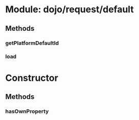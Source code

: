 # Module: dojo/request/default

## Methods

### getPlatformDefaultId


### load


# Constructor

## Methods

### hasOwnProperty


